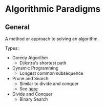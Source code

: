 # Algorithmic Paradigms

## General
A method or approach to solving an algorithm.

Types:
  * Greedy Algorithm
    * Djikstra's shortest path
  * Dynamic Programming
    * Longest common subsequence
  * Prune and Search
    * Similar to divide and conquer
    * See [here](http://www.programming-algorithms.net/article/41235/Prune-and-search)
  * Divide and Conquer
    * Binary Search